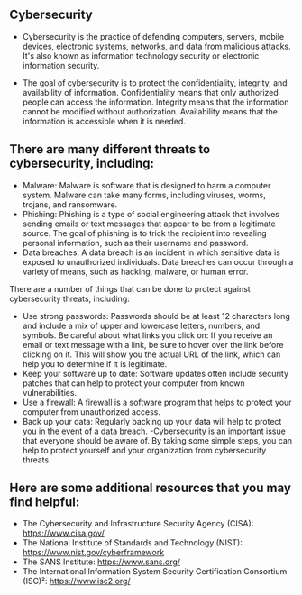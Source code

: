 ## Cybersecurity

- Cybersecurity is the practice of defending computers, servers, mobile devices, electronic systems, networks, and data from malicious attacks. It's also known as information technology security or electronic information security.

- The goal of cybersecurity is to protect the confidentiality, integrity, and availability of information. Confidentiality means that only authorized people can access the information. Integrity means that the information cannot be modified without authorization. Availability means that the information is accessible when it is needed.

## There are many different threats to cybersecurity, including:

- Malware: Malware is software that is designed to harm a computer system. Malware can take many forms, including viruses, worms, trojans, and ransomware.
- Phishing: Phishing is a type of social engineering attack that involves sending emails or text messages that appear to be from a legitimate source. The goal of phishing is to trick the recipient into revealing personal information, such as their username and password.
- Data breaches: A data breach is an incident in which sensitive data is exposed to unauthorized individuals. Data breaches can occur through a variety of means, such as hacking, malware, or human error.
  
There are a number of things that can be done to protect against cybersecurity threats, including:

- Use strong passwords: Passwords should be at least 12 characters long and include a mix of upper and lowercase letters, numbers, and symbols.
Be careful about what links you click on: If you receive an email or text message with a link, be sure to hover over the link before clicking on it. This will show you the actual URL of the link, which can help you to determine if it is legitimate.
- Keep your software up to date: Software updates often include security patches that can help to protect your computer from known vulnerabilities.
- Use a firewall: A firewall is a software program that helps to protect your computer from unauthorized access.
- Back up your data: Regularly backing up your data will help to protect you in the event of a data breach.
 -Cybersecurity is an important issue that everyone should be aware of. By taking some simple steps, you can help to protect yourself and your organization from cybersecurity threats.

## Here are some additional resources that you may find helpful:

- The Cybersecurity and Infrastructure Security Agency (CISA): https://www.cisa.gov/
- The National Institute of Standards and Technology (NIST): https://www.nist.gov/cyberframework
- The SANS Institute: https://www.sans.org/
- The International Information System Security Certification Consortium (ISC)²: https://www.isc2.org/

